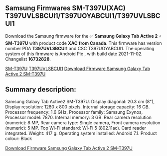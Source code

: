 <h2>Samsung Firmwares SM-T397U(XAC) T397UVLSBCUI1/T397UOYABCUI1/T397UVLSBCUI1</h2>
Download the Samsung firmware for the ✅ <strong>Samsung Galaxy Tab Active 2 </strong> ⭐ <strong>SM-T397U</strong> with product code <strong>XAC</strong> <strong> from Canada</strong>. This firmware has version number PDA <strong>T397UVLSBCUI1</strong> and CSC T397UOYABCUI1. The operating system of this firmware is Android Pie , with build date 2021-11-02. Changelist <strong>16732828</strong>.


[SM-T397U](https://samfirm.shop/samsung/model/SM-T397U)
[T397UVLSBCUI1](https://samfirm.shop/samsung/pda/T397UVLSBCUI1)
[Download Firmware Samsung Galaxy Tab Active 2 SM-T397U](https://samfirm.shop/samsung/firmware/470634)
<h2>Summary description:</h2>
<p>Samsung Galaxy Tab Active2 SM-T397U. Display diagonal: 20.3 cm (8"), Display resolution: 1280 x 800 pixels. Internal storage capacity: 16 GB. Processor frequency: 1.6 GHz, Processor family: Samsung Exynos, Processor model: 7870. Internal memory: 3 GB. Rear camera resolution (numeric): 8 MP, Rear camera type: Single camera, Front camera resolution (numeric): 5 MP. Top Wi-Fi standard: Wi-Fi 5 (802.11ac). Card reader integrated. Weight: 417 g. Operating system installed: Android 7.1. Product colour: Black</p>


[Download Firmware Samsung Galaxy Tab Active 2 SM-T397U](https://samfirm.shop/samsung/firmware/470634)
